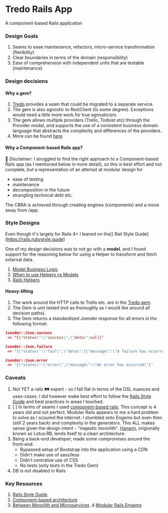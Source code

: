 # Tredo Rails App

A component-based Rails application

### Design Goals

1. Seams to ease maintenance, refactors, micro-service transformation (flexibility)
2. Clear boundaries in terms of the domain (responsibility)
3. Ease of comprehension with independent units that are testable (maintenance)

### Design decisions

#### Why a gem?

1. [Tredo](https://rubygems.org/gems/tredo) provides a seam that could be migrated to a separate service.
2. The gem is also agnostic to RestClient (to some degree). Exceptions would need a little more work for true agnosticism.
3. The gem allows multiple providers (Trello, Todoist etc) through the Provider modal, and supports the use of a consistent business domain language that abstracts the complexity and differences of the providers.
4. More can be found [here](https://github.com/daneb/tredo)

#### Why a Component-based Rails app?

🧨 _Disclaimer_: I struggled to find the right approach to a Component-based Rails app (as I mentioned below in more detail), so this is best effort and not complete, but a representation of an attempt at modular design for

- ease of testing
- maintenance
- decomposition in the future
- strangling technical debt etc.

The CBRA is achieved through creating engines (components) and a move away from /app.

### Style Designs

Even though it's largely for Rails 4+ I leaned on the[] Rail Style Guide](https://rails.rubystyle.guide)

One of my design decisions was to not go with a **model**, and I found support for the reasoning below for using a Helper to transform and fetch external data.

1. [Model Business Logic](https://rails.rubystyle.guide/#models)
2. [When to use Helpers vs Models](https://geek-qa.imtqy.com/questions/206211/index.html)
3. [Rails Helpers](https://www.rubyguides.com/2020/01/)

#### Heavy-lifting

1. The work around the HTTP calls to Trello etc. are in the [Tredo gem](https://rubygems.org/gems/tredo).
2. The Gem is unit tested (not as thoroughly as I would like around all decision paths).
3. The Gem returns a standardized Jsender response for all errors in the following format:

```json
Jsender::Json.success
 => "{\"status\":\"success\",\"data\":null}"

Jsender::Json.failure
 => "{\"status\":\"fail\",\"data\":{\"message\":\"A failure has occurred\"}}"

Jsender::Json.error
 => "{\"status\":\"error\",\"message\":\"An error has occurred\"}"
```

### Caveats

1. Not YET a rails 🛤 expert - so I fall flat in terms of the DSL nuances and uses-cases. I did however make best effort to follow the [Rails Style Guide](https://rails.rubystyle.guide/) and best practices in areas I touched.
2. [ ] In terms of seams I used [component-based rails](https://cbra.info). This concept is 4 years old and not perfect. Modular Rails appears to me a hard problem to solve as I scoured the internet. I stumbled onto Engems but even then (still 2 years back) and complexity in the generators. This ALL makes sense given the design intent - "majestic monolith". [Hanami](https://guides.hanamirb.org/v1.3/architecture/overview/), origionally known as Lotus.RB, lends itself to a clean architecture.
3. Being a back-end developer, made some compromises around the front-end:
   - Bypassed setup of Bootstrap into the application using a CDN
   - Didn't make use of sass/less
   - Didn't centralize use of CSS
   - No tests (only tests in the Tredo Gem)
4. DB is not disabled in Rails

### Key Resources

1. [Rails Style Guide](https://rails.rubystyle.guide/)
2. [Component-based architecture](https://cbra.info/)
3. [Between Monolith and Microservices](https://noti.st/palkan/VWPOSd/between-monoliths-and-microservices)
   .4 [Modular Rails Engems](https://github.com/palkan/engems)
